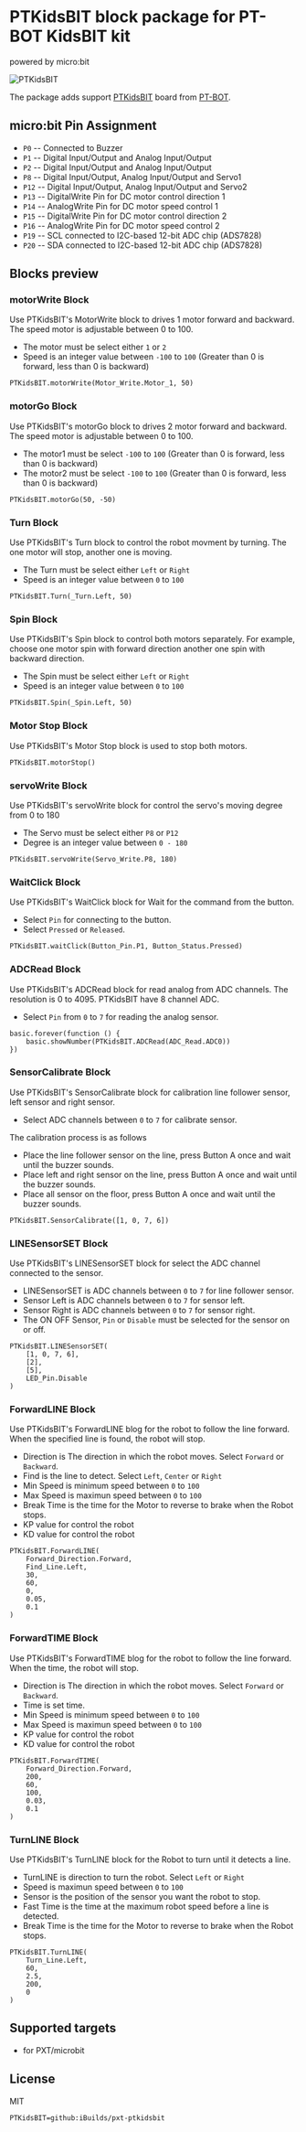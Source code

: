 # PTKidsBIT block package for PT-BOT KidsBIT kit

powered by micro:bit

![PTKidsBIT](https://raw.githubusercontent.com/iBuilds/pxt-PTKidsBIT/master/big_icon.png)

The package adds support [PTKidsBIT](http://www.ptbot-shop.com/product/28/pt-bot-kidsbit-microbit-not-included) board from [PT-BOT](https://web.facebook.com/LPRobotics).

## micro:bit Pin Assignment

* ``P0``  -- Connected to Buzzer
* ``P1``  -- Digital Input/Output and Analog Input/Output
* ``P2``  -- Digital Input/Output and Analog Input/Output
* ``P8``  -- Digital Input/Output, Analog Input/Output and Servo1
* ``P12`` -- Digital Input/Output, Analog Input/Output and Servo2
* ``P13`` -- DigitalWrite Pin for DC motor control direction 1
* ``P14`` -- AnalogWrite Pin for DC motor speed control 1
* ``P15`` -- DigitalWrite Pin for DC motor control direction 2
* ``P16`` -- AnalogWrite Pin for DC motor speed control 2
* ``P19`` -- SCL connected to I2C-based 12-bit ADC chip (ADS7828)
* ``P20`` -- SDA connected to I2C-based 12-bit ADC chip (ADS7828)

## Blocks preview

### motorWrite Block

Use PTKidsBIT's MotorWrite block to drives 1 motor forward and backward. The speed motor is adjustable between 0 to 100.

* The motor must be select either `1` or `2`
* Speed is an integer value between `-100` to `100` (Greater than 0 is forward, less than 0 is backward)

```blocks
PTKidsBIT.motorWrite(Motor_Write.Motor_1, 50)
```

### motorGo Block

Use PTKidsBIT's motorGo block to drives 2 motor forward and backward. The speed motor is adjustable between 0 to 100.

* The motor1 must be select `-100` to `100` (Greater than 0 is forward, less than 0 is backward)
* The motor2 must be select `-100` to `100` (Greater than 0 is forward, less than 0 is backward)

```blocks
PTKidsBIT.motorGo(50, -50)
```

### Turn Block

Use PTKidsBIT's Turn block to control the robot movment by turning. The one motor will stop, another one is moving.

* The Turn must be select either `Left` or `Right`
* Speed is an integer value between `0` to `100`

```blocks
PTKidsBIT.Turn(_Turn.Left, 50)
```

### Spin Block

Use PTKidsBIT's Spin block to control both motors separately. For example, choose one motor spin with forward direction another one spin with backward direction.

* The Spin must be select either `Left` or `Right`
* Speed is an integer value between `0` to `100`

```blocks
PTKidsBIT.Spin(_Spin.Left, 50)
```

### Motor Stop Block 

Use PTKidsBIT's Motor Stop block is used to stop both motors.

```blocks
PTKidsBIT.motorStop()
```

### servoWrite Block

Use PTKidsBIT's servoWrite block for control the servo's moving degree from 0 to 180

* The Servo must be select either `P8` or `P12`
* Degree is an integer value between `0 - 180`

```blocks
PTKidsBIT.servoWrite(Servo_Write.P8, 180)
```

### WaitClick Block

Use PTKidsBIT's WaitClick block for Wait for the command from the button.

* Select `Pin` for connecting to the button.
* Select `Pressed` or `Released`.

```blocks
PTKidsBIT.waitClick(Button_Pin.P1, Button_Status.Pressed)
```

### ADCRead Block

Use PTKidsBIT's ADCRead block for read analog from ADC channels. The resolution is 0 to 4095. PTKidsBIT have 8 channel ADC.

* Select `Pin` from `0` to `7` for reading the analog sensor.

```blocks
basic.forever(function () {
    basic.showNumber(PTKidsBIT.ADCRead(ADC_Read.ADC0))
})
```

### SensorCalibrate Block

Use PTKidsBIT's SensorCalibrate block for calibration line follower sensor, left sensor and right sensor.

* Select ADC channels between `0` to `7` for calibrate sensor.

The calibration process is as follows
* Place the line follower sensor on the line, press Button A once and wait until the buzzer sounds.
* Place left and right sensor on the line, press Button A once and wait until the buzzer sounds.
* Place all sensor on the floor, press Button A once and wait until the buzzer sounds.

```blocks
PTKidsBIT.SensorCalibrate([1, 0, 7, 6])
```

### LINESensorSET Block

Use PTKidsBIT's LINESensorSET block for select the ADC channel connected to the sensor.

* LINESensorSET is ADC channels between `0` to `7` for line follower sensor.
* Sensor Left is ADC channels between `0` to `7` for sensor left.
* Sensor Right is ADC channels between `0` to `7` for sensor right.
* The ON OFF Sensor, `Pin` or `Disable` must be selected for the sensor on or off.

```blocks
PTKidsBIT.LINESensorSET(
    [1, 0, 7, 6],
    [2],
    [5],
    LED_Pin.Disable
)
```

### ForwardLINE Block

Use PTKidsBIT's ForwardLINE blog for the robot to follow the line forward. When the specified line is found, the robot will stop. 

* Direction is The direction in which the robot moves. Select `Forward` or `Backward`.
* Find is the line to detect. Select `Left`, `Center` or `Right`
* Min Speed is minimum speed between `0` to `100`
* Max Speed is maximun speed between `0` to `100`
* Break Time is the time for the Motor to reverse to brake when the Robot stops.
* KP value for control the robot
* KD value for control the robot

```blocks
PTKidsBIT.ForwardLINE(
    Forward_Direction.Forward,
    Find_Line.Left,
    30,
    60,
    0,
    0.05,
    0.1
)
```

### ForwardTIME Block

Use PTKidsBIT's ForwardTIME blog for the robot to follow the line forward. When the time, the robot will stop. 

* Direction is The direction in which the robot moves. Select `Forward` or `Backward`.
* Time is set time.
* Min Speed is minimum speed between `0` to `100`
* Max Speed is maximun speed between `0` to `100`
* KP value for control the robot
* KD value for control the robot

```blocks
PTKidsBIT.ForwardTIME(
    Forward_Direction.Forward,
    200,
    60,
    100,
    0.03,
    0.1
)
```

### TurnLINE Block

Use PTKidsBIT's TurnLINE block for the Robot to turn until it detects a line.

* TurnLINE is direction to turn the robot. Select `Left` or `Right`
* Speed is maximun speed between `0` to `100`
* Sensor is the position of the sensor you want the robot to stop.
* Fast Time is the time at the maximum robot speed before a line is detected.
* Break Time is the time for the Motor to reverse to brake when the Robot stops.

```blocks
PTKidsBIT.TurnLINE(
    Turn_Line.Left,
    60,
    2.5,
    200,
    0
)
```

## Supported targets

* for PXT/microbit

## License

MIT

```package
PTKidsBIT=github:iBuilds/pxt-ptkidsbit
```
